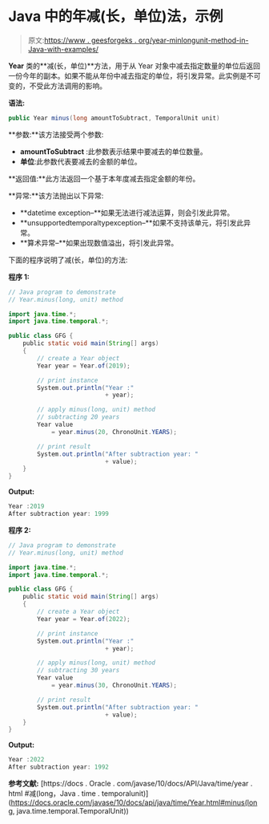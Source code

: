 # Java 中的年减(长，单位)法，示例

> 原文:[https://www . geesforgeks . org/year-minlongunit-method-in-Java-with-examples/](https://www.geeksforgeeks.org/year-minuslongunit-method-in-java-with-examples/)

**Year** 类的**减(长，单位)**方法，用于从 Year 对象中减去指定数量的单位后返回一份今年的副本。如果不能从年份中减去指定的单位，将引发异常。此实例是不可变的，不受此方法调用的影响。

**语法:**

```java
public Year minus(long amountToSubtract, TemporalUnit unit)

```

**参数:**该方法接受两个参数:

*   **amountToSubtract** :此参数表示结果中要减去的单位数量。
*   **单位**:此参数代表要减去的金额的单位。

**返回值:**此方法返回一个基于本年度减去指定金额的年份。

**异常:**该方法抛出以下异常:

*   **datetime exception–**如果无法进行减法运算，则会引发此异常。
*   **unsupportedtemporaltypexception–**如果不支持该单元，将引发此异常。
*   **算术异常–**如果出现数值溢出，将引发此异常。

下面的程序说明了减(长，单位)的方法:

**程序 1:**

```java
// Java program to demonstrate
// Year.minus(long, unit) method

import java.time.*;
import java.time.temporal.*;

public class GFG {
    public static void main(String[] args)
    {
        // create a Year object
        Year year = Year.of(2019);

        // print instance
        System.out.println("Year :"
                           + year);

        // apply minus(long, unit) method
        // subtracting 20 years
        Year value
            = year.minus(20, ChronoUnit.YEARS);

        // print result
        System.out.println("After subtraction year: "
                           + value);
    }
}
```

**Output:**

```java
Year :2019
After subtraction year: 1999

```

**程序 2:**

```java
// Java program to demonstrate
// Year.minus(long, unit) method

import java.time.*;
import java.time.temporal.*;

public class GFG {
    public static void main(String[] args)
    {
        // create a Year object
        Year year = Year.of(2022);

        // print instance
        System.out.println("Year :"
                           + year);

        // apply minus(long, unit) method
        // subtracting 30 years
        Year value
            = year.minus(30, ChronoUnit.YEARS);

        // print result
        System.out.println("After subtraction year: "
                           + value);
    }
}
```

**Output:**

```java
Year :2022
After subtraction year: 1992

```

**参考文献:**
[https://docs . Oracle . com/javase/10/docs/API/Java/time/year . html #减(long，Java . time . temporalunit)](https://docs.oracle.com/javase/10/docs/api/java/time/Year.html#minus(long, java.time.temporal.TemporalUnit))
